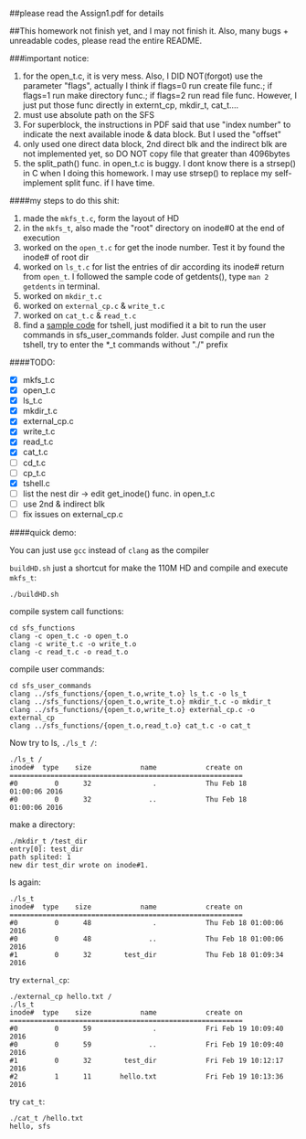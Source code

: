 ##please read the Assign1.pdf for details 

##This homework not finish yet, and I may not finish it. Also, many bugs + unreadable codes, please read the entire README.

###important notice:
1. for the open_t.c, it is very mess. Also, I DID NOT(forgot) use the parameter "flags", actually I think if flags=0 run create file func.; if flags=1 run make directory func.; if flags=2 run read file func. However, I just put those func directly in externt_cp, mkdir_t, cat_t....
2. must use absolute path on the SFS
3. For superblock, the instructions in PDF said that use "index number" to indicate the next available inode & data block. But I used the "offset"
4. only used one direct data block, 2nd direct blk and the indirect blk are not implemented yet, so DO NOT copy file that greater than 4096bytes
5. the split_path() func. in open_t.c is buggy. I dont know there is a strsep() in C when I doing this homework. I may use strsep() to replace my self-implement split func. if I have time.

####my steps to do this shit:
1. made the ```mkfs_t.c```, form the layout of HD
2. in the ```mkfs_t```, also made the "root" directory on inode#0 at the end of execution
3. worked on the ```open_t.c``` for get the inode number. Test it by found the inode# of root dir
4. worked on ```ls_t.c``` for list the entries of dir according its inode# return from ```open_t```. I followed the sample code of getdents(), type ```man 2 getdents``` in terminal.
5. worked on ```mkdir_t.c```
6. worked on ```external_cp.c``` & ```write_t.c```
7. worked on ```cat_t.c``` & ```read_t.c```
8. find a [sample code](http://www.codereview.stackexchange.com/questions/67746/simple-shell-in-c) for tshell, just modified it a bit to run the user commands in sfs_user_commands folder. Just compile and run the tshell, try to enter the *_t commands without "./" prefix


####TODO:
- [x] mkfs_t.c
- [x] open_t.c
- [x] ls_t.c
- [x] mkdir_t.c
- [x] external_cp.c
- [x] write_t.c
- [x] read_t.c
- [x] cat_t.c
- [ ] cd_t.c
- [ ] cp_t.c
- [x] tshell.c
- [ ] list the nest dir -> edit get_inode() func. in open_t.c
- [ ] use 2nd & indirect blk
- [ ] fix issues on external_cp.c

####quick demo:

You can just use ```gcc``` instead of ```clang``` as the compiler

```buildHD.sh``` just a shortcut for make the 110M HD and compile and execute ```mkfs_t```:

    ./buildHD.sh

compile system call functions:

    cd sfs_functions
    clang -c open_t.c -o open_t.o
    clang -c write_t.c -o write_t.o
    clang -c read_t.c -o read_t.o

compile user commands:

    cd sfs_user_commands
    clang ../sfs_functions/{open_t.o,write_t.o} ls_t.c -o ls_t
    clang ../sfs_functions/{open_t.o,write_t.o} mkdir_t.c -o mkdir_t
    clang ../sfs_functions/{open_t.o,write_t.o} external_cp.c -o external_cp
    clang ../sfs_functions/{open_t.o,read_t.o} cat_t.c -o cat_t

Now try to ls, ```./ls_t /```:

    ./ls_t /
    inode#  type    size            name            create on
    =========================================================
    #0         0      32               .            Thu Feb 18     01:00:06 2016
    #0         0      32              ..            Thu Feb 18     01:00:06 2016

make a directory:

    ./mkdir_t /test_dir
    entry[0]: test_dir
    path splited: 1
    new dir test_dir wrote on inode#1.

ls again:

    ./ls_t
    inode#  type    size            name            create on
    =========================================================
    #0         0      48               .            Thu Feb 18 01:00:06 2016
    #0         0      48              ..            Thu Feb 18 01:00:06 2016
    #1         0      32        test_dir            Thu Feb 18 01:09:34 2016

try ```external_cp```:

    ./external_cp hello.txt /
    ./ls_t
    inode#  type    size            name            create on
    =========================================================
    #0         0      59               .            Fri Feb 19 10:09:40 2016
    #0         0      59              ..            Fri Feb 19 10:09:40 2016
    #1         0      32        test_dir            Fri Feb 19 10:12:17 2016
    #2         1      11       hello.txt            Fri Feb 19 10:13:36 2016

try ```cat_t```:

    ./cat_t /hello.txt
    hello, sfs
